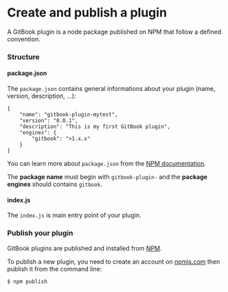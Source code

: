 # Create and publish a plugin

A GitBook plugin is a node package published on NPM that follow a defined convention.

### Structure

#### package.json

The `package.json` contains general informations about your plugin (name, version, description, ...):

```
{
    "name": "gitbook-plugin-mytest",
    "version": "0.0.1",
    "description": "This is my first GitBook plugin",
    "engines": {
        "gitbook": ">1.x.x"
    }
}
```

You can learn more about `package.json` from the [NPM documentation](https://docs.npmjs.com/files/package.json).

The **package name** must begin with `gitbook-plugin-` and the **package engines** should contains `gitbook`.

#### index.js

The `index.js` is main entry point of your plugin.

### Publish your plugin

GitBook plugins are published and installed from [NPM](https://www.npmjs.com).

To publish a new plugin, you need to create an account on [npmjs.com](https://www.npmjs.com) then publish it from the command line:

```
$ npm publish
```


